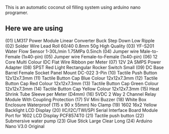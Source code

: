This is an automatic coconut oil filling system using arduino nano programer.
<h2>Here we are using</h2>
(01) LM317 Power Module Linear Converter Buck Step Down Low Ripple
(02) Solder Wire Lead Roll 60/40 0.8mm 50g High Quality
(03) YF-S201 Water Flow Sensor 1-30L/min 1.75MPa 0.5inch
(04) Jumper wire Male-to-Female (1x40-pin)
(05) Jumper wire Female-to-Female (1x40-pin)
(06) 12 Core Multi Colour IDC Flat Wire Ribbon per Meter
(07) 12V 2A SMPS Power Adapter
(08) SPST Red Light Rectangular Rocker Switch Small
(09) DC Base Barrel Female Socket Panel Mount DC-022 3-Pin
(10) Tactile Push Button 12x12x7.3mm
(11) Tactile Button Cap Blue Colour 12x12x7.3mm
(12) Tactile Button Cap Red Colour 12x12x7.3mm
(13) Tactile Button Cap Green Colour 12x12x7.3mm
(14) Tactile Button Cap Yellow Colour 12x12x7.3mm
(15) Heat Shrink Tube Sleeve per Meter (D4mm)
(16) 5VDC 2 Way 2 Channel Relay Module With Coupling Protection
(17) 5V Mini Buzzer
(18) White Box Enclosure Waterproof (115 x 90 x 55mm) No Clamp
(19) 1602 16x2 Yellow Backlight LCD Display
(20) IIC/I2C/TWI/SPI Serial Interface Board Module Port for 1602 LCD Display PCF8574T0
(21) Tactile push button
(22) Submersive water pump
(23) Glue Stick Large Clear Long
(24) Arduino Nano V3.0 Original
